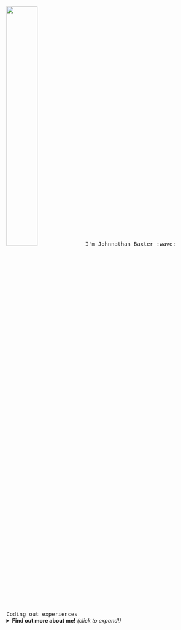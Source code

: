 
  <img src="https://media.giphy.com/media/lcPtwd4NzaZnW/giphy.gif" width="40%" >

  <samp>
    I'm Johnnathan Baxter :wave:
    <br><br>
    Coding out experiences
  </samp>


<br>

<details>
  <summary> <b> Find out more about me!</b> <i>(click to expand!)</i> </summary>
  
  <br>
  
  [![Github Stats By John Baxter](https://github-readme-stats.vercel.app/api?username=jbaxter6&show_icons=true&title_color=fff&icon_color=79ff97&text_color=9f9f9f&bg_color=151515)](https://github.com/anuraghazra/github-readme-stats)

---

### - Languages and Tools...

![JavaScript](https://img.shields.io/badge/javascript%20-%23323330.svg?&style=for-the-badge&logo=javascript&logoColor=%23F7DF1E)
![React](https://img.shields.io/badge/react%20-%2320232a.svg?&style=for-the-badge&logo=react&logoColor=%2361DAFB)
![Redux](https://img.shields.io/badge/redux%20-%23593d88.svg?&style=for-the-badge&logo=redux&logoColor=white")
![Nodejs](https://img.shields.io/badge/node.js%20-%2343853D.svg?&style=for-the-badge&logo=node.js&logoColor=white)
![Ruby](https://img.shields.io/badge/ruby-%23CC342D.svg?&style=for-the-badge&logo=ruby&logoColor=white)
![Rails](https://img.shields.io/badge/rails%20-%23CC0000.svg?&style=for-the-badge&logo=ruby-on-rails&logoColor=white)
![PostgreSQL](https://img.shields.io/badge/postgres-%23316192.svg?&style=for-the-badge&logo=postgresql&logoColor=white)
![SQLite](https://img.shields.io/badge/sqlite-%2307405e.svg?&style=for-the-badge&logo=sqlite&logoColor=white)
![Amazon AWS](https://img.shields.io/badge/AWS%20-%23FF9900.svg?&style=for-the-badge&logo=amazon-aws&logoColor=white)
![HTML5](https://img.shields.io/badge/html5%20-%23E34F26.svg?&style=for-the-badge&logo=html5&logoColor=white)
![SASS](https://img.shields.io/badge/SASS%20-hotpink.svg?&style=for-the-badge&logo=SASS&logoColor=white)
![CSS3](https://img.shields.io/badge/css3%20-%231572B6.svg?&style=for-the-badge&logo=css3&logoColor=white)
![GitHub](https://img.shields.io/badge/github%20-%23121011.svg?&style=for-the-badge&logo=github&logoColor=white)
---

### - I'm currently...

- Improving my Reactjs skills.
- Learning cloud integration with AWS.
- Solving Algorithms.

---

### - Want to Learn more about me :incoming_envelope:

<p align="center">
    <a href="https://www.linkedin.com/in/johnnathan-baxter-6b7a61158/">
      <img align="left" alt="Jr's LinkdeIn" width="22px" src="https://cdn.jsdelivr.net/npm/simple-icons@v3/icons/linkedin.svg" />
    </a>
    <a href="https://medium.com/@jbaxter6">
      <img align="left" alt="Jr's Blog" width="22px" src="https://cdn.jsdelivr.net/npm/simple-icons@v3/icons/medium.svg"/>
    </a>
  ---
</p>


### Thanks for coming!
![visitors](https://visitor-badge.laobi.icu/badge?page_id=jbaxter6.jbaxter6)

---

</details>



 
